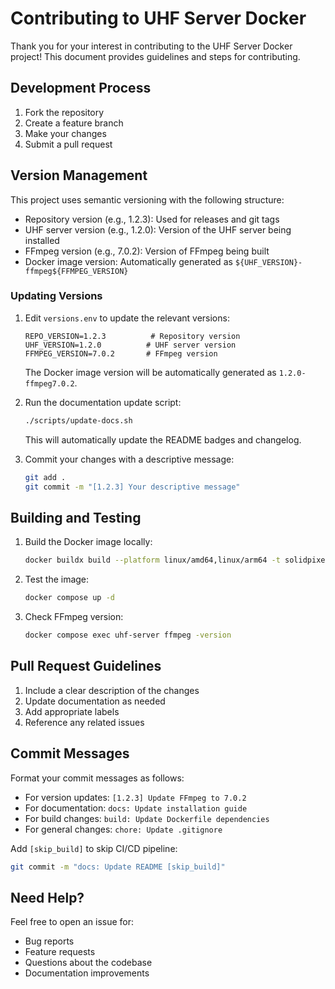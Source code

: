 # Contributing to UHF Server Docker

Thank you for your interest in contributing to the UHF Server Docker project! This document provides guidelines and steps for contributing.

## Development Process

1. Fork the repository
2. Create a feature branch
3. Make your changes
4. Submit a pull request

## Version Management

This project uses semantic versioning with the following structure:
- Repository version (e.g., 1.2.3): Used for releases and git tags
- UHF server version (e.g., 1.2.0): Version of the UHF server being installed
- FFmpeg version (e.g., 7.0.2): Version of FFmpeg being built
- Docker image version: Automatically generated as `${UHF_VERSION}-ffmpeg${FFMPEG_VERSION}`

### Updating Versions

1. Edit `versions.env` to update the relevant versions:
   ```env
   REPO_VERSION=1.2.3          # Repository version
   UHF_VERSION=1.2.0          # UHF server version
   FFMPEG_VERSION=7.0.2       # FFmpeg version
   ```

   The Docker image version will be automatically generated as `1.2.0-ffmpeg7.0.2`.

2. Run the documentation update script:
   ```bash
   ./scripts/update-docs.sh
   ```
   This will automatically update the README badges and changelog.

3. Commit your changes with a descriptive message:
   ```bash
   git add .
   git commit -m "[1.2.3] Your descriptive message"
   ```

## Building and Testing

1. Build the Docker image locally:
   ```bash
   docker buildx build --platform linux/amd64,linux/arm64 -t solidpixel/uhf-server:test -f Dockerfile.uhf .
   ```

2. Test the image:
   ```bash
   docker compose up -d
   ```

3. Check FFmpeg version:
   ```bash
   docker compose exec uhf-server ffmpeg -version
   ```

## Pull Request Guidelines

1. Include a clear description of the changes
2. Update documentation as needed
3. Add appropriate labels
4. Reference any related issues

## Commit Messages

Format your commit messages as follows:
- For version updates: `[1.2.3] Update FFmpeg to 7.0.2`
- For documentation: `docs: Update installation guide`
- For build changes: `build: Update Dockerfile dependencies`
- For general changes: `chore: Update .gitignore`

Add `[skip_build]` to skip CI/CD pipeline:
```bash
git commit -m "docs: Update README [skip_build]"
```

## Need Help?

Feel free to open an issue for:
- Bug reports
- Feature requests
- Questions about the codebase
- Documentation improvements
